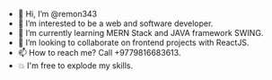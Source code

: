 - 👋 Hi, I’m @remon343
- 👀 I’m interested to be a web and software developer.
- 🌱 I’m currently learning MERN Stack and JAVA framework SWING.
- 💞️ I’m looking to collaborate on frontend projects with ReactJS.
- 📫 How to reach me? Call +9779816683613.
- 💥 I'm free to explode my skills. 

<!---
remon343/remon343 is a ✨ special ✨ repository because its `README.md` (this file) appears on your GitHub profile.
You can click the Preview link to take a look at your changes.
--->
